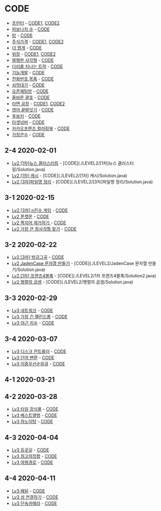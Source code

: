 # CODE
* [프린터](https://programmers.co.kr/learn/courses/30/lessons/42587) - [CODE1](./LEVEL2/프린터/Solution.java),  [CODE2](./LEVEL2/프린터/Solution2.java)
* [피보나치 수](https://programmers.co.kr/learn/courses/30/lessons/12945) - [CODE](./LEVEL2/피보나치수/Solution.java)
* [탑](https://programmers.co.kr/learn/courses/30/lessons/42588) - [CODE](./LEVEL2/탑/Solution.java)
* [주식가격](https://programmers.co.kr/learn/courses/30/lessons/42584) - [CODE1](./LEVEL2/주식가격/Solution.java), [CODE2](./LEVEL2/주식가격/Solution2.java)
* [더 맵게](https://programmers.co.kr/learn/courses/30/lessons/42626) - [CODE](./LEVEL2/더맵게/Solution.java)
* [위장](https://programmers.co.kr/learn/courses/30/lessons/42578) - [CODE1](./LEVEL2/위장/Solution.java), [CODE2](./src/KIM/LEVEL2/위장/Solution2.java)
* [멀쩡한 사각형](https://programmers.co.kr/learn/courses/30/lessons/62048) - [CODE](./LEVEL2/멀쩡한사각형/Solution.java)
* [다리를 지나는 트럭](https://programmers.co.kr/learn/courses/30/lessons/42583) - [CODE](./LEVEL2/다리를지나는트럭/Solution2.java)
* [기능개발](https://programmers.co.kr/learn/courses/30/lessons/42586) - [CODE](./LEVEL2/기능개발/Solution.java)
* [전화번호 목록](https://programmers.co.kr/learn/courses/30/lessons/42577) - [CODE](./LEVEL2/전화번호목록/Solution.java)
* [쇠막대기](https://programmers.co.kr/learn/courses/30/lessons/42585) - [CODE](./LEVEL2/쇠막대기/Solution.java)
* [오픈채팅방](https://programmers.co.kr/learn/courses/30/lessons/42888) - [CODE](./LEVEL2/오픈채팅방/Solution.java)
* [올바른 괄호](https://programmers.co.kr/learn/courses/30/lessons/12909) - [CODE](./LEVEL2/올바른괄호/Solution.java)
* [라면 공장](https://programmers.co.kr/learn/courses/30/lessons/42629) - [CODE1](./LEVEL2/라면공장/Solution2.java), [CODE2](./LEVEL2/라면공장/Solution.java)
* [영어 끝말잇기](https://programmers.co.kr/learn/courses/30/lessons/12981) - [CODE](./LEVEL2/영어끝말잇기/Solution.java)
* [후보키](https://programmers.co.kr/learn/courses/30/lessons/42890) - [CODE](./LEVEL2/후보키/Solution.java)
* [타겟넘버](https://programmers.co.kr/learn/courses/30/lessons/43165) - [CODE](./LEVEL2/타겟넘버/Solution.java)
* [카카오프렌즈 컬러링북](https://programmers.co.kr/learn/courses/30/lessons/1829) - [CODE](./LEVEL2/카카오프렌즈컬러링북/Solution.java)
* [가장큰수](https://programmers.co.kr/learn/courses/30/lessons/42746) - [CODE](./LEVEL2/가잗큰수/Solution.java)

## 2-4 2020-02-01
* [Lv2 [1차]뉴스 클러스터링](https://programmers.co.kr/learn/courses/30/lessons/17677) - [CODE](./LEVEL2/\[1차\]뉴스 클러스터링/Solution.java)
* [Lv2 [1차] 캐시](https://programmers.co.kr/learn/courses/30/lessons/17680) - [CODE](./LEVEL2/\[1차\] 캐시/Solution.java)
* [Lv2 [3차]파일명 정리](https://programmers.co.kr/learn/courses/30/lessons/17686) - [CODE](./LEVEL2/\[3차\]파일명 정리/Solution.java)

## 3-1 2020-02-15
* [Lv2 [3차] n진수 게임](https://programmers.co.kr/learn/courses/30/lessons/17687) - [CODE](./LEVEL2/3차n진수게임/Solution.java)
* [Lv2 폰켓몬](https://programmers.co.kr/learn/courses/30/lessons/1845) - [CODE](./LEVEL2/폰켓몬/Solution.java)
* [Lv2 짝지어 제거하기 ](https://programmers.co.kr/learn/courses/30/lessons/12973) - [CODE](./LEVEL2/짝지어제거하기/Solution.java)
* [Lv2 가장 큰 정사각형 찾기](https://programmers.co.kr/learn/courses/30/lessons/12905) - [CODE](./LEVEL2/가장큰정사각형찾기/Solution3.java)

## 3-2 2020-02-22
* [Lv2 [3차] 방금그곡](https://programmers.co.kr/learn/courses/30/lessons/17683) - [CODE](./LEVEL2/3차방금그곡/Solution.java)
* [Lv2 JadenCase 문자열 만들기](https://programmers.co.kr/learn/courses/30/lessons/12951) - [CODE](./LEVEL2/JadenCase 문자열 만들기/Solution.java)
* [Lv2 [1차] 프렌즈4블록](https://programmers.co.kr/learn/courses/30/lessons/17679) - [CODE](./LEVEL2/1차 프렌즈4블록/Solution2.java)
* [Lv2 행렬의 곱셈](https://programmers.co.kr/learn/courses/30/lessons/12949) - [CODE](./LEVEL2/행렬의 곱셈/Solution.java)

## 3-3 2020-02-29
* [Lv3 네트워크](https://programmers.co.kr/learn/courses/30/lessons/43162) - [CODE](./LEVEL3/네트워크/Solution.java)
* [Lv3 가장 긴 팰린드롬](https://programmers.co.kr/learn/courses/30/lessons/12904)  - [CODE](./LEVEL3/가장긴팰린드롬/Solution.java)
* [Lv3 야근 지수](https://programmers.co.kr/learn/courses/30/lessons/12927)  - [CODE](./LEVEL3/야근지수/Solution.java)

## 3-4 2020-03-07
* [Lv3 디스크 컨트롤러](https://programmers.co.kr/learn/courses/30/lessons/42627) - [CODE](./LEVEL3/디스크컨트롤러/Solution.java)
* [Lv3 단어 변환](https://programmers.co.kr/learn/courses/30/lessons/43163) - [CODE](./LEVEL3/단어변환/Solution.java)
* [Lv3 이중우선순위큐](https://programmers.co.kr/learn/courses/30/lessons/42628) - [CODE](./LEVEL3/이중우선순위큐/Solution.java)


## 4-1 2020-03-21

## 4-2 2020-03-28
* [Lv3 타일 장식물](https://programmers.co.kr/learn/courses/30/lessons/43104) - [CODE](./LEVEL3/타일장식물/Solution.java)
* [Lv3 베스트앨범](https://programmers.co.kr/learn/courses/30/lessons/42579) - [CODE](./LEVEL3/베스트앨범/Solution.java)
* [Lv3 하노이탑](https://programmers.co.kr/learn/courses/30/lessons/12946) - [CODE](./LEVEL3/하노이탑/Solution.java)

## 4-3 2020-04-04
* [Lv3 등굣길](https://programmers.co.kr/learn/courses/30/lessons/42898) - [CODE](./LEVEL3/등굣길/Solution.java)
* [Lv3 최고의집합](https://programmers.co.kr/learn/courses/30/lessons/12938) - [CODE](./LEVEL3/최고의집합/Solution.java)
* [Lv3 여행경로](https://programmers.co.kr/learn/courses/30/lessons/43164) - [CODE](./LEVEL3/여행경로/Solution.java)

## 4-4 2020-04-11
* [Lv3 배달](https://programmers.co.kr/learn/courses/30/lessons/12978) - [CODE](./LEVEL3/배달/Solution.java)
* [Lv3 섬 연결하기](https://programmers.co.kr/learn/courses/30/lessons/42861) - [CODE](./LEVEL3/섬연결하기/Solution.java)
* [Lv3 단속카메라](https://programmers.co.kr/learn/courses/30/lessons/42884) - [CODE](./LEVEL3/단속카메라/Solution.java)
